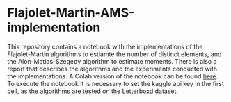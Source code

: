 # Flajolet-Martin-AMS-implementation
This repository contains a notebook with the implementations of the Flajolet-Martin algorithms to estiamte the number of distinct elements, and the Alon-Matias-Szegedy algorithm to estimate moments.
There is also a report that describes the algorithms and the experiments conducted with the implementations.
A Colab version of the notebook can be found [here](https://colab.research.google.com/drive/1a39GNlAYE4F9jnrm9oDdr5u5aRErQwf7?usp=sharing). To execute the notebook it is necessary to set the kaggle api key in the first cell, as the algorithms are tested on the Letterboxd dataset.
